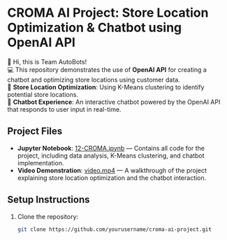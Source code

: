 # CROMA AI Project: Store Location Optimization & Chatbot using OpenAI API

👋 Hi, this is Team AutoBots!  
💻 This repository demonstrates the use of **OpenAI API** for creating a chatbot and optimizing store locations using customer data.  
📍 **Store Location Optimization**: Using K-Means clustering to identify potential store locations.  
🤖 **Chatbot Experience**: An interactive chatbot powered by the OpenAI API that responds to user input in real-time.

## Project Files
- **Jupyter Notebook**: [12-CROMA.ipynb](12-CROMA.ipynb) — Contains all code for the project, including data analysis, K-Means clustering, and chatbot implementation.
- **Video Demonstration**: [video.mp4](video.mp4) — A walkthrough of the project explaining store location optimization and the chatbot interaction.

## Setup Instructions
1. Clone the repository:
   ```bash
   git clone https://github.com/yourusername/croma-ai-project.git
